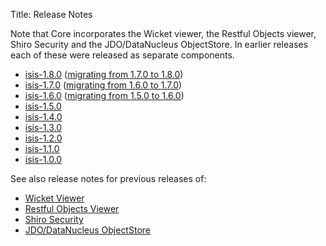 Title: Release Notes

Note that Core incorporates the Wicket viewer, the Restful Objects viewer, Shiro Security and the JDO/DataNucleus ObjectStore.  In earlier releases each of these were released as separate components.

- [isis-1.8.0](isis-1.8.0.html) ([migrating from 1.7.0 to 1.8.0](migrating-to-1.8.0.html))
- [isis-1.7.0](isis-1.7.0.html) ([migrating from 1.6.0 to 1.7.0](migrating-to-1.7.0.html))
- [isis-1.6.0](isis-1.6.0.html) ([migrating from 1.5.0 to 1.6.0](migrating-to-1.6.0.html))
- [isis-1.5.0](isis-1.5.0.html)
- [isis-1.4.0](isis-1.4.0.html)
- [isis-1.3.0](isis-1.3.0.html)
- [isis-1.2.0](isis-1.2.0.html)
- [isis-1.1.0](isis-1.1.0.html)
- [isis-1.0.0](isis-1.0.0.html)


See also release notes for previous releases of:
* [Wicket Viewer](../../components/viewers/wicket/release-notes/about.html)
* [Restful Objects Viewer](../../components/viewers/restfulobjects/release-notes/about.html)
* [Shiro Security](../../components/security/shiro/release-notes/about.html)
* [JDO/DataNucleus ObjectStore](../../components/objectstores/jdo/release-notes/about.html)




